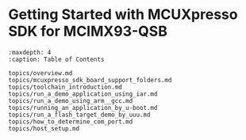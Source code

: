 # Getting Started with MCUXpresso SDK for MCIMX93-QSB


```{tocTree}
:maxdepth: 4
:caption: Table of Contents

topics/overview.md
topics/mcuxpresso_sdk_board_support_folders.md
topics/toolchain_introduction.md
topics/run_a_demo_application_using_iar.md
topics/run_a_demo_using_arm__gcc.md
topics/running_an_application_by_u-boot.md
topics/run_a_flash_target_demo_by_uuu.md
topics/how_to_determine_com_port.md
topics/host_setup.md
```